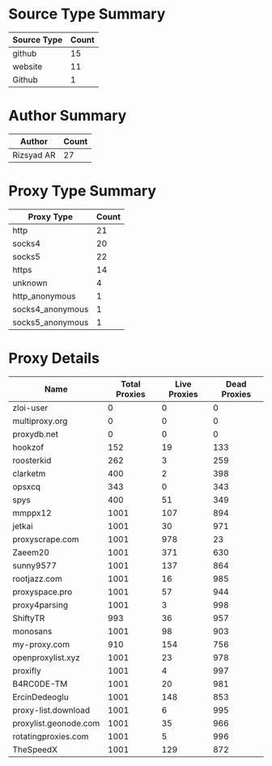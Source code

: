 # Source Type Summary

| Source Type | Count |
|-------------|-------|
| github | 15 |
| website | 11 |
| Github | 1 |


# Author Summary

| Author | Count |
|--------|-------|
| Rizsyad AR | 27 |


# Proxy Type Summary

| Proxy Type | Count |
|------------|-------|
| http | 21 |
| socks4 | 20 |
| socks5 | 22 |
| https | 14 |
| unknown | 4 |
| http_anonymous | 1 |
| socks4_anonymous | 1 |
| socks5_anonymous | 1 |


# Proxy Details

| Name | Total Proxies | Live Proxies | Dead Proxies |
|------|---------------|--------------|---------------|
| zloi-user | 0 | 0 | 0 |
| multiproxy.org | 0 | 0 | 0 |
| proxydb.net | 0 | 0 | 0 |
| hookzof | 152 | 19 | 133 |
| roosterkid | 262 | 3 | 259 |
| clarketm | 400 | 2 | 398 |
| opsxcq | 343 | 0 | 343 |
| spys | 400 | 51 | 349 |
| mmppx12 | 1001 | 107 | 894 |
| jetkai | 1001 | 30 | 971 |
| proxyscrape.com | 1001 | 978 | 23 |
| Zaeem20 | 1001 | 371 | 630 |
| sunny9577 | 1001 | 137 | 864 |
| rootjazz.com | 1001 | 16 | 985 |
| proxyspace.pro | 1001 | 57 | 944 |
| proxy4parsing | 1001 | 3 | 998 |
| ShiftyTR | 993 | 36 | 957 |
| monosans | 1001 | 98 | 903 |
| my-proxy.com | 910 | 154 | 756 |
| openproxylist.xyz | 1001 | 23 | 978 |
| proxifly | 1001 | 4 | 997 |
| B4RC0DE-TM | 1001 | 20 | 981 |
| ErcinDedeoglu | 1001 | 148 | 853 |
| proxy-list.download | 1001 | 6 | 995 |
| proxylist.geonode.com | 1001 | 35 | 966 |
| rotatingproxies.com | 1001 | 5 | 996 |
| TheSpeedX | 1001 | 129 | 872 |
